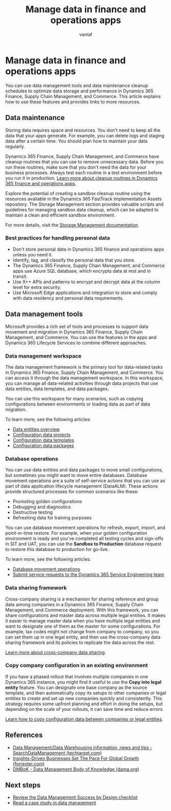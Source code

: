 ﻿---
title: Manage data in finance and operations apps
description: Learn how to use data management tools and data maintenance cleanup schedules in Dynamics 365 Finance, Supply Chain Management, and Commerce.
author: vaniaf
ms.author: vaniaf
ms.date: 01/17/2024
ms.topic: conceptual
ms.custom:
  - ai-seo-date: 01/17/2024
  - ai-gen-docs-bap
  - ai-gen-title
  - ai-gen-desc
content_well_notification: AI-contribution
---
# Manage data in finance and operations apps

You can use data management tools and data maintenance cleanup schedules to optimize data storage and performance in Dynamics 365 Finance, Supply Chain Management, and Commerce. This article explains how to use these features and provides links to more resources.

## Data maintenance

Storing data requires space and resources. You don't need to keep all the data that your apps generate. For example, you can delete logs and staging data after a certain time. You should plan how to maintain your data regularly.

Dynamics 365 Finance, Supply Chain Management, and Commerce have cleanup routines that you can use to remove unnecessary data. Before you run these routines, make sure that you don't need the data for your business processes. Always test each routine in a test environment before you run it in production. [Learn more about cleanup routines in Dynamics 365 finance and operations apps](/archive/blogs/axsa/cleanup-routines-in-dynamics-365-for-finance-and-operations).

Explore the potential of creating a sandbox cleanup routine using the resources available in the Dynamics 365 FastTrack Implementation Assets repository. The Storage Management section provides valuable scripts and guidelines for managing sandbox data cleanup, which can be adapted to maintain a clean and efficient sandbox environment.

For more details, visit the [Storage Management documentation](https://github.com/microsoft/Dynamics-365-FastTrack-Implementation-Assets).


### Best practices for handling personal data

- Don't store personal data in Dynamics 365 finance and operations apps unless you need it.
- Identify, tag, and classify the personal data that you store.
- The Dynamics 365 Finance, Supply Chain Management, and Commerce apps use Azure SQL database, which encrypts data at rest and in transit.
- Use X++ APIs and patterns to encrypt and decrypt data at the column level for extra security.
- Use Microsoft Edge applications and integration to store and comply with data residency and personal data requirements.

## Data management tools

Microsoft provides a rich set of tools and processes to support data movement and migration in Dynamics 365 Finance, Supply Chain Management, and Commerce. You can use the features in the apps and Dynamics 365 Lifecycle Services to combine different approaches.

### Data management workspace

The data management framework is the primary tool for data-related tasks in Dynamics 365 Finance, Supply Chain Management, and Commerce. You can access it through the data management workspace. In this workspace, you can manage all data-related activities through data projects that use data entities, data templates, and data packages.

You can use this workspace for many scenarios, such as copying configurations between environments or loading data as part of data migration.

To learn more, see the following articles:

- [Data entities overview](/dynamics365/fin-ops-core/dev-itpro/data-entities/data-entities)
- [Configuration data projects](/dynamics365/fin-ops-core/dev-itpro/data-entities/configuration-data-projects)
- [Configuration data templates](/dynamics365/fin-ops-core/dev-itpro/data-entities/configuration-data-templates)
- [Configuration data packages](/dynamics365/fin-ops-core/dev-itpro/data-entities/configuration-data-packages)

### Database operations

You can use data entities and data packages to move small configurations, but sometimes you might want to move entire databases. Database movement operations are a suite of self-service actions that you can use as part of data application lifecycle management (DataALM). These actions provide structured processes for common scenarios like these:

- Promoting golden configurations
- Debugging and diagnostics
- Destructive testing
- Refreshing data for training purposes

You can use database movement operations for refresh, export, import, and point-in-time restore. For example, when your golden configuration environment is ready and you've completed all testing cycles and sign-offs in SIT and UAT, you can use the **Sandbox to Production** database request to restore this database to production for go-live.

To learn more, see the following articles:

- [Database movement operations](/dynamics365/fin-ops-core/dev-itpro/database/dbmovement-operations)
- [Submit service requests to the Dynamics 365 Service Engineering team](/dynamics365/fin-ops-core/dev-itpro/lifecycle-services/submit-request-dynamics-service-engineering-team)

### Data sharing framework

Cross-company sharing is a mechanism for sharing reference and group data among companies in a Dynamics 365 Finance, Supply Chain Management, and Commerce deployment. With this framework, you can share configurations and master data across multiple legal entities. It makes it easier to manage master data when you have multiple legal entities and want to designate one of them as the master for some configurations. For example, tax codes might not change from company to company, so you can set them up in one legal entity, and then use the cross-company data sharing framework and its policies to replicate the data across the rest.

[Learn more about cross-company data sharing](/dynamics365/fin-ops-core/dev-itpro/sysadmin/cross-company-data-sharing).

### Copy company configuration in an existing environment

If you have a phased rollout that involves multiple companies in one Dynamics 365 instance, you might find it useful to use the **Copy into legal entity** feature. You can designate one base company as the source template, and then automatically copy its setups to other companies or legal entities to create and set up new companies quickly and consistently. This strategy requires some upfront planning and effort in doing the setups, but depending on the scale of your rollouts, it can save time and reduce errors.

[Learn how to copy configuration data between companies or legal entities](/dynamics365/fin-ops-core/dev-itpro/data-entities/copy-configuration).

## References

- [Data Management/Data Warehousing information, news and tips - SearchDataManagement (techtarget.com)](https://searchdatamanagement.techtarget.com/)
- [Insights-Driven Businesses Set The Pace For Global Growth (forrester.com)](https://www.forrester.com/report/InsightsDriven+Businesses+Set+The+Pace+For+Global+Growth/-/E-RES130848)
- [DMBoK - Data Management Body of Knowledge (dama.org)](https://www.dama.org/cpages/body-of-knowledge)

## Next steps

- [Review the Data Management Success by Design checklist](data-management-check-list.md)
- [Read a case study in data management](data-management-case-study.md)
